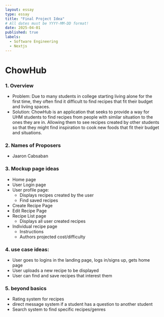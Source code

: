 ```yaml
---
layout: essay
type: essay
title: "Final Project Idea"
# All dates must be YYYY-MM-DD format!
date: 2025-04-01
published: true
labels:
  - Software Engineering
  - Nextjs
---
```

# ChowHub
### 1. Overview
   - Problem: Due to many students in college starting living alone for the first time, they often find it difficult to find recipes that fit their budget and liviing spaces.
   - Solution: ChowHub is an application that seeks to provide a way for UHM students to find recipes from people with similar situation to the ones they are in. Allowing them to see recipes created by other students so that they might find inspiration to cook new foods that fit their budget and situations.
### 2. Names of Proposers
   - Jaaron Cabsaban
### 3. Mockup page ideas
   - Home page
   - User Login page
   - User profile page:
     - Displays recipes created by the user
     - Find saved recipes
   - Create Recipe Page
   - Edit Recipe Page
   - Recipe List page
     - Displays all user created recipes
   - Individual recipe page
     - Instructions
     - Authors projected cost/difficulty
### 4. use case ideas:
   - User goes to logins in the landing page, logs in/signs up, gets home page
   - User uploads a new recipe to be displayed
   - User can find and save recipes that interest them
### 5. beyond basics
   - Rating system for recipes
   - direct message system if a student has a question to another student
   - Search system to find specific recipes/genres
